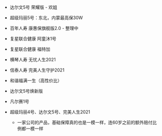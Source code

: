 - 达尔文5号 荣耀版 - 欢姐
- 超级玛丽5号：东北，内蒙最高保30W


- 百年人寿 康惠保旗舰版2.0 - 整理中

- 复星联合健康 阿童沐1号
- 复星联合健康 福特加
- 横琴人寿 无忧人生2021
- 信泰人寿 完美人生守护2021

- 和谐福满一生（高性价比）

- 达尔文5号焕新版
- 凡尔赛1号

- 超级玛丽4号、达尔文5号、完美人生2021
  - 一家公司的产品，基础保障真的也是一模一样，连60岁之前的额外赔付比例都一模一样